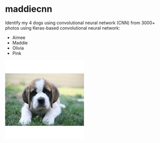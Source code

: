 # maddiecnn
Identify my 4 dogs using convolutional neural network (CNN) from 3000+ photos using Keras-based convolutional neural network:
- Aimee
- Maddie
- Olivia
- Pink

![Image of Aimee](assets/images/a_02059.jpg_256x256.jpg)
